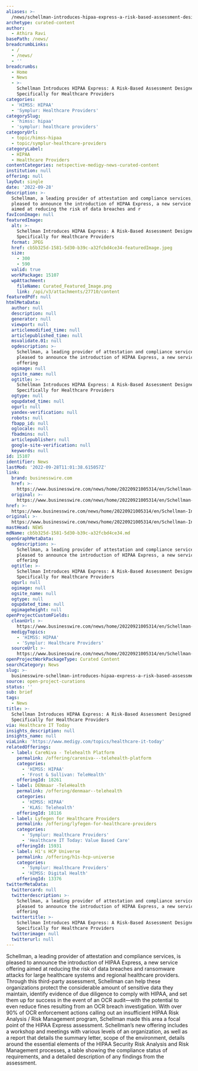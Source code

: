```yaml
---
aliases: >-
  /news/schellman-introduces-hipaa-express-a-risk-based-assessment-designed-specifically-for-healthcare-providers
archetype: curated-content
author:
  - Athira Ravi
basePath: /news/
breadcrumbLinks:
  - /
  - /news/
  - ''
breadcrumbs:
  - Home
  - News
  - >-
    Schellman Introduces HIPAA Express: A Risk-Based Assessment Designed
    Specifically for Healthcare Providers
categories:
  - 'HIMSS: HIPAA'
  - 'Symplur: Healthcare Providers'
categorySlug:
  - 'himss: hipaa'
  - 'symplur: healthcare providers'
categoryUrl:
  - topic/himss-hipaa
  - topic/symplur-healthcare-providers
categoryLabel:
  - HIPAA
  - Healthcare Providers
contentCategories: netspective-medigy-news-curated-content
institution: null
offering: null
layOut: single
date: '2022-09-28'
description: >-
  Schellman, a leading provider of attestation and compliance services, is
  pleased to announce the introduction of HIPAA Express, a new service offering
  aimed at reducing the risk of data breaches and r
favIconImage: null
featuredImage:
  alt: >-
    Schellman Introduces HIPAA Express: A Risk-Based Assessment Designed
    Specifically for Healthcare Providers
  format: JPEG
  href: cb5b325d-1581-5d30-b39c-a32fcbd4ce34-featuredImage.jpeg
  size:
    - 300
    - 590
  valid: true
  workPackage: 15107
  wpAttachment:
    fileName: Curated_Featured_Image.png
    link: /api/v3/attachments/27710/content
featuredPdf: null
htmlMetaData:
  author: null
  description: null
  generator: null
  viewport: null
  articlemodified_time: null
  articlepublished_time: null
  msvalidate.01: null
  ogdescription: >-
    Schellman, a leading provider of attestation and compliance services, is
    pleased to announce the introduction of HIPAA Express, a new service
    offering
  ogimage: null
  ogsite_name: null
  ogtitle: >-
    Schellman Introduces HIPAA Express: A Risk-Based Assessment Designed
    Specifically for Healthcare Providers
  ogtype: null
  ogupdated_time: null
  ogurl: null
  yandex-verification: null
  robots: null
  fbapp_id: null
  oglocale: null
  fbadmins: null
  articlepublisher: null
  google-site-verification: null
  keywords: null
id: 15107
identifier: News
lastMod: '2022-09-28T11:01:38.615057Z'
link:
  brand: businesswire.com
  href: >-
    https://www.businesswire.com/news/home/20220921005314/en/Schellman-Introduces-HIPAA-Express-A-Risk-Based-Assessment-Designed-Specifically-for-Healthcare-Providers
  original: >-
    https://www.businesswire.com/news/home/20220921005314/en/Schellman-Introduces-HIPAA-Express-A-Risk-Based-Assessment-Designed-Specifically-for-Healthcare-Providers
href: >-
  https://www.businesswire.com/news/home/20220921005314/en/Schellman-Introduces-HIPAA-Express-A-Risk-Based-Assessment-Designed-Specifically-for-Healthcare-Providers
original: >-
  https://www.businesswire.com/news/home/20220921005314/en/Schellman-Introduces-HIPAA-Express-A-Risk-Based-Assessment-Designed-Specifically-for-Healthcare-Providers
mastHead: NEWS
mdName: cb5b325d-1581-5d30-b39c-a32fcbd4ce34.md
openGraphMetaData:
  ogdescription: >-
    Schellman, a leading provider of attestation and compliance services, is
    pleased to announce the introduction of HIPAA Express, a new service
    offering
  ogtitle: >-
    Schellman Introduces HIPAA Express: A Risk-Based Assessment Designed
    Specifically for Healthcare Providers
  ogurl: null
  ogimage: null
  ogsite_name: null
  ogtype: null
  ogupdated_time: null
  ogimageheight: null
openProjectCustomFields:
  cleanUrl: >-
    https://www.businesswire.com/news/home/20220921005314/en/Schellman-Introduces-HIPAA-Express-A-Risk-Based-Assessment-Designed-Specifically-for-Healthcare-Providers
  medigyTopics:
    - 'HIMSS: HIPAA'
    - 'Symplur: Healthcare Providers'
  sourceUrl: >-
    https://www.businesswire.com/news/home/20220921005314/en/Schellman-Introduces-HIPAA-Express-A-Risk-Based-Assessment-Designed-Specifically-for-Healthcare-Providers
openProjectWorkPackageType: Curated Content
searchCategory: News
slug: >-
  businesswire-schellman-introduces-hipaa-express-a-risk-based-assessment-designed-specifically-for-healthcare-providers
source: open-project-curations
status: ''
sub: brief
tags:
  - News
title: >-
  Schellman Introduces HIPAA Express: A Risk-Based Assessment Designed
  Specifically for Healthcare Providers
via: Healthcare IT Today
insights_description: null
insights_name: null
viaLink: 'https://www.medigy.com/topics/healthcare-it-today'
relatedOfferings:
  - label: CareNiva - Telehealth Platform
    permalink: /offering/careniva---telehealth-platform
    categories:
      - 'HIMSS: HIPAA'
      - 'Frost & Sullivan: TeleHealth'
    offeringId: 18261
  - label: DENmaar -TeleHealth
    permalink: /offering/denmaar--telehealth
    categories:
      - 'HIMSS: HIPAA'
      - 'KLAS: Telehealth'
    offeringId: 18116
  - label: Lyfegen for Healthcare Providers
    permalink: /offering/lyfegen-for-healthcare-providers
    categories:
      - 'Symplur: Healthcare Providers'
      - 'Healthcare IT Today: Value Based Care'
    offeringId: 15931
  - label: H1's HCP Universe
    permalink: /offering/h1s-hcp-universe
    categories:
      - 'Symplur: Healthcare Providers'
      - 'HIMSS: Digital Health'
    offeringId: 13376
twitterMetaData:
  twittercard: null
  twitterdescription: >-
    Schellman, a leading provider of attestation and compliance services, is
    pleased to announce the introduction of HIPAA Express, a new service
    offering
  twittertitle: >-
    Schellman Introduces HIPAA Express: A Risk-Based Assessment Designed
    Specifically for Healthcare Providers
  twitterimage: null
  twitterurl: null
---
```

<p>Schellman, a leading provider of attestation and compliance services, is pleased to announce the introduction of HIPAA Express, a new service offering aimed at reducing the risk of data breaches and ransomware attacks for large healthcare systems and regional healthcare providers. Through this third-party assessment, Schellman can help these organizations protect the considerable amount of sensitive data they maintain, identify evidence of due diligence to comply with HIPAA, and set them up for success in the event of an OCR audit—with the potential to even reduce fines resulting from an OCR breach investigation.
With over 90% of OCR enforcement actions calling out an insufficient HIPAA Risk Analysis / Risk Management program, Schellman made this area a focal point of the HIPAA Express assessment.
Schellman’s new offering includes a workshop and meetings with various levels of an organization, as well as a report that details the summary letter, scope of the environment, details around the essential elements of the HIPAA Security Risk Analysis and Risk Management processes, a table showing the compliance status of requirements, and a detailed description of any findings from the assessment.</p>